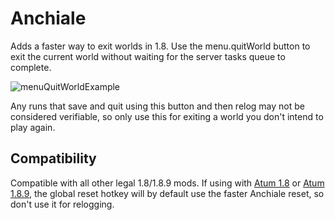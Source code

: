 # Anchiale

Adds a faster way to exit worlds in 1.8. Use the menu.quitWorld button to exit the current world without waiting for the server tasks queue to complete. 

![menuQuitWorldExample](https://github.com/Minecraft-Java-Edition-Speedrunning/mcsr-anchiale-1.8-1.8.9/blob/main/menuQuitWorldExample.png?raw=true)

Any runs that save and quit using this button and then relog may not be considered verifiable, so only use this for exiting a world you don't intend to play again.

## Compatibility

Compatible with all other legal 1.8/1.8.9 mods. If using with [Atum 1.8](https://github.com/Minecraft-Java-Edition-Speedrunning/mcsr-atum-1.8) or [Atum 1.8.9](https://github.com/Minecraft-Java-Edition-Speedrunning/mcsr-atum-1.8.9), the global reset hotkey will by default use the faster Anchiale reset, so don't use it for relogging.